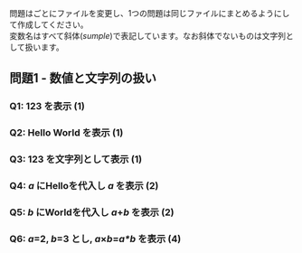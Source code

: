 問題はごとにファイルを変更し、1つの問題は同じファイルにまとめるようにして作成してください。  
変数名はすべて斜体(*sumple*)で表記しています。なお斜体でないものは文字列として扱います。  


問題1 - 数値と文字列の扱い
---
### Q1: 123 を表示 (1)

### Q2: Hello World を表示 (1)

### Q3: 123 を文字列として表示 (1)

### Q4: *a* にHelloを代入し *a* を表示 (2)

### Q5: *b* にWorldを代入し *a*+*b* を表示 (2)

### Q6: *a*=2, *b*=3 とし, *a*×*b*=*a\*b* を表示 (4)
